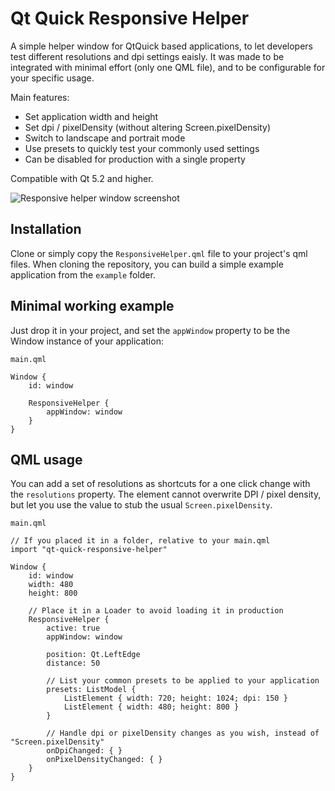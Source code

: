 # Qt Quick Responsive Helper
A simple helper window for QtQuick based applications, to let developers test different resolutions and dpi settings eaisly. It was made to be integrated with minimal effort (only one QML file), and to be configurable for your specific usage.

Main features:
- Set application width and height
- Set dpi / pixelDensity (without altering Screen.pixelDensity)
- Switch to landscape and portrait mode
- Use presets to quickly test your commonly used settings
- Can be disabled for production with a single property

Compatible with Qt 5.2 and higher.

![Responsive helper window screenshot](http://i.imgur.com/YGlP5Xc.png)

## Installation ##
Clone or simply copy the `ResponsiveHelper.qml` file to your project's qml files.
When cloning the repository, you can build a simple example application from the `example` folder.

## Minimal working example ##
Just drop it in your project, and set the `appWindow` property to be the Window instance of your application:

`main.qml`
```
Window {
    id: window

    ResponsiveHelper {
        appWindow: window
    }
}
```

## QML usage ##
You can add a set of resolutions as shortcuts for a one click change with the `resolutions` property. The element cannot overwrite DPI / pixel density, but let you use the value to stub the usual `Screen.pixelDensity`.

`main.qml`
```
// If you placed it in a folder, relative to your main.qml
import "qt-quick-responsive-helper"

Window {
    id: window
    width: 480
    height: 800

    // Place it in a Loader to avoid loading it in production
    ResponsiveHelper {
        active: true
        appWindow: window

        position: Qt.LeftEdge
        distance: 50

        // List your common presets to be applied to your application
        presets: ListModel {
            ListElement { width: 720; height: 1024; dpi: 150 }
            ListElement { width: 480; height: 800 }
        }

        // Handle dpi or pixelDensity changes as you wish, instead of "Screen.pixelDensity"
        onDpiChanged: { }
        onPixelDensityChanged: { }
    }
}
```
